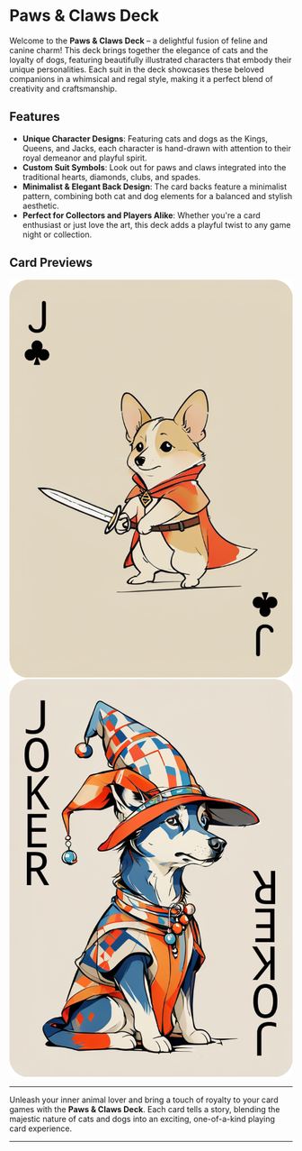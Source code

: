 # Paws & Claws Deck

Welcome to the **Paws & Claws Deck** – a delightful fusion of feline and canine charm! This deck brings together the elegance of cats and the loyalty of dogs, featuring beautifully illustrated characters that embody their unique personalities. Each suit in the deck showcases these beloved companions in a whimsical and regal style, making it a perfect blend of creativity and craftsmanship.

## Features

- **Unique Character Designs**: Featuring cats and dogs as the Kings, Queens, and Jacks, each character is hand-drawn with attention to their royal demeanor and playful spirit.
- **Custom Suit Symbols**: Look out for paws and claws integrated into the traditional hearts, diamonds, clubs, and spades.
- **Minimalist & Elegant Back Design**: The card backs feature a minimalist pattern, combining both cat and dog elements for a balanced and stylish aesthetic.
- **Perfect for Collectors and Players Alike**: Whether you're a card enthusiast or just love the art, this deck adds a playful twist to any game night or collection.

## Card Previews

<img src="images/playing_cards/cats_and_dogs/j.png"/>
<img src="images/playing_cards/cats_and_dogs/joker.png"/>

---

Unleash your inner animal lover and bring a touch of royalty to your card games with the **Paws & Claws Deck**. Each card tells a story, blending the majestic nature of cats and dogs into an exciting, one-of-a-kind playing card experience.

---